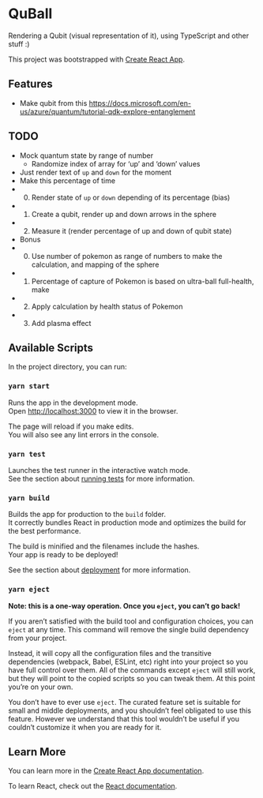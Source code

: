 # QuBall

Rendering a Qubit (visual representation of it), using TypeScript and other stuff :)

This project was bootstrapped with [Create React App](https://github.com/facebook/create-react-app).

## Features

- Make qubit  from this
https://docs.microsoft.com/en-us/azure/quantum/tutorial-qdk-explore-entanglement

## TODO

- Mock quantum state by range of number
	- Randomize index of array for ‘up’ and ‘down’ values
- Just render text of `up` and `down` for the moment
- Make this percentage of time
- 0. Render state of `up` or `down` depending of its percentage (bias)
- 1. Create a qubit, render up and down arrows in the sphere
- 2. Measure it (render percentage of up and down of qubit state)
- Bonus
- 0. Use number of pokemon as range of numbers to make the calculation, and mapping of the sphere
- 1. Percentage of capture of Pokemon is based on ultra-ball full-health, make
- 2. Apply calculation by health status of Pokemon
- 3. Add plasma effect

## Available Scripts

In the project directory, you can run:

### `yarn start`

Runs the app in the development mode.\
Open [http://localhost:3000](http://localhost:3000) to view it in the browser.

The page will reload if you make edits.\
You will also see any lint errors in the console.

### `yarn test`

Launches the test runner in the interactive watch mode.\
See the section about [running tests](https://facebook.github.io/create-react-app/docs/running-tests) for more information.

### `yarn build`

Builds the app for production to the `build` folder.\
It correctly bundles React in production mode and optimizes the build for the best performance.

The build is minified and the filenames include the hashes.\
Your app is ready to be deployed!

See the section about [deployment](https://facebook.github.io/create-react-app/docs/deployment) for more information.

### `yarn eject`

**Note: this is a one-way operation. Once you `eject`, you can’t go back!**

If you aren’t satisfied with the build tool and configuration choices, you can `eject` at any time. This command will remove the single build dependency from your project.

Instead, it will copy all the configuration files and the transitive dependencies (webpack, Babel, ESLint, etc) right into your project so you have full control over them. All of the commands except `eject` will still work, but they will point to the copied scripts so you can tweak them. At this point you’re on your own.

You don’t have to ever use `eject`. The curated feature set is suitable for small and middle deployments, and you shouldn’t feel obligated to use this feature. However we understand that this tool wouldn’t be useful if you couldn’t customize it when you are ready for it.

## Learn More

You can learn more in the [Create React App documentation](https://facebook.github.io/create-react-app/docs/getting-started).

To learn React, check out the [React documentation](https://reactjs.org/).
